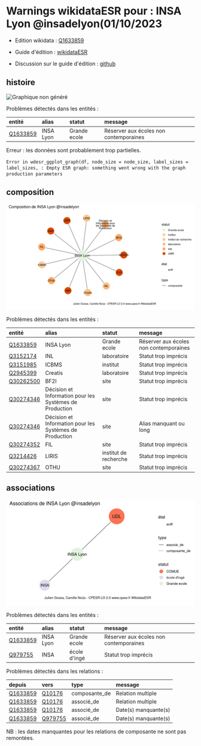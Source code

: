Warnings wikidataESR pour : INSA Lyon @insadelyon(01/10/2023
================

- Edition wikidata : [Q1633859](https://www.wikidata.org/wiki/Q1633859)
- Guide d'édition : [wikidataESR](https://github.com/cpesr/wikidataESR/)

- Discussion sur le guide d'édition : [github](https://github.com/cpesr/wikidataESR/issues)



## histoire 

![Graphique non généré](Q1633859-histoire.png) 

Problèmes détectés dans les entités :

|entité                                             |alias     |statut       |message                                |
|:--------------------------------------------------|:---------|:------------|:--------------------------------------|
|[Q1633859](https://www.wikidata.org/wiki/Q1633859) |INSA Lyon |Grande ecole |Réserver aux écoles non contemporaines |

 


Erreur : les données sont probablement trop partielles.
```
Error in wdesr_ggplot_graph(df, node_size = node_size, label_sizes = label_sizes, : Empty ESR graph: something went wrong with the graph production parameters

``` 



## composition 

![Graphique non généré](Q1633859-composition.png) 

Problèmes détectés dans les entités :

|entité                                               |alias                                                   |statut                |message                                |
|:----------------------------------------------------|:-------------------------------------------------------|:---------------------|:--------------------------------------|
|[Q1633859](https://www.wikidata.org/wiki/Q1633859)   |INSA Lyon                                               |Grande ecole          |Réserver aux écoles non contemporaines |
|[Q3152174](https://www.wikidata.org/wiki/Q3152174)   |INL                                                     |laboratoire           |Statut trop imprécis                   |
|[Q3151985](https://www.wikidata.org/wiki/Q3151985)   |ICBMS                                                   |institut              |Statut trop imprécis                   |
|[Q2945399](https://www.wikidata.org/wiki/Q2945399)   |Creatis                                                 |laboratoire           |Statut trop imprécis                   |
|[Q30262500](https://www.wikidata.org/wiki/Q30262500) |BF2I                                                    |site                  |Statut trop imprécis                   |
|[Q30274346](https://www.wikidata.org/wiki/Q30274346) |Décision et Information pour les Systèmes de Production |site                  |Statut trop imprécis                   |
|[Q30274346](https://www.wikidata.org/wiki/Q30274346) |Décision et Information pour les Systèmes de Production |site                  |Alias manquant ou long                 |
|[Q30274352](https://www.wikidata.org/wiki/Q30274352) |FIL                                                     |site                  |Statut trop imprécis                   |
|[Q3214426](https://www.wikidata.org/wiki/Q3214426)   |LIRIS                                                   |institut de recherche |Statut trop imprécis                   |
|[Q30274367](https://www.wikidata.org/wiki/Q30274367) |OTHU                                                    |site                  |Statut trop imprécis                   |

 



## associations 

![Graphique non généré](Q1633859-associations.png) 

Problèmes détectés dans les entités :

|entité                                             |alias     |statut       |message                                |
|:--------------------------------------------------|:---------|:------------|:--------------------------------------|
|[Q1633859](https://www.wikidata.org/wiki/Q1633859) |INSA Lyon |Grande ecole |Réserver aux écoles non contemporaines |
|[Q979755](https://www.wikidata.org/wiki/Q979755)   |INSA      |école d'ingé |Statut trop imprécis                   |

Problèmes détectés dans les relations :

|depuis                                             |vers                                             |type          |message              |
|:--------------------------------------------------|:------------------------------------------------|:-------------|:--------------------|
|[Q1633859](https://www.wikidata.org/wiki/Q1633859) |[Q10176](https://www.wikidata.org/wiki/Q10176)   |composante_de |Relation multiple    |
|[Q1633859](https://www.wikidata.org/wiki/Q1633859) |[Q10176](https://www.wikidata.org/wiki/Q10176)   |associé_de    |Relation multiple    |
|[Q1633859](https://www.wikidata.org/wiki/Q1633859) |[Q10176](https://www.wikidata.org/wiki/Q10176)   |associé_de    |Date(s) manquante(s) |
|[Q1633859](https://www.wikidata.org/wiki/Q1633859) |[Q979755](https://www.wikidata.org/wiki/Q979755) |associé_de    |Date(s) manquante(s) |

NB : les dates manquantes pour les relations de composante ne sont pas remontées. 

